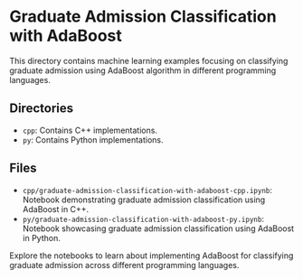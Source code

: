# Graduate Admission Classification with AdaBoost

This directory contains machine learning examples focusing on classifying graduate admission using AdaBoost algorithm in different programming languages.

## Directories
- `cpp`: Contains C++ implementations.
- `py`: Contains Python implementations.

## Files
- `cpp/graduate-admission-classification-with-adaboost-cpp.ipynb`: Notebook demonstrating graduate admission classification using AdaBoost in C++.
- `py/graduate-admission-classification-with-adaboost-py.ipynb`: Notebook showcasing graduate admission classification using AdaBoost in Python.

Explore the notebooks to learn about implementing AdaBoost for classifying graduate admission across different programming languages.
